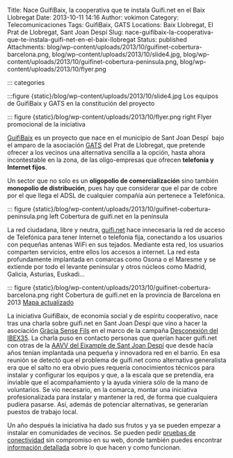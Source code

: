 Title: Nace GuifiBaix, la cooperativa que te instala Guifi.net en el Baix Llobregat
Date: 2013-10-11 14:16
Author: vokimon
Category: Telecomunicaciones
Tags: GuifiBaix, GATS
Locations: Baix Llobregat, El Prat de Llobregat, Sant Joan Despí
Slug: nace-guifibaix-la-cooperativa-que-te-instala-guifi-net-en-el-baix-llobregat
Status: published
Attachments: blog/wp-content/uploads/2013/10/guifinet-cobertura-barcelona.png, blog/wp-content/uploads/2013/10/slide4.jpg, blog/wp-content/uploads/2013/10/guifinet-cobertura-peninsula.png, blog/wp-content/uploads/2013/10/flyer.png

::: categories

:::figure {static}/blog/wp-content/uploads/2013/10/slide4.jpg
	Los equipos de GuifiBaix y GATS en la constitución del proyecto

::: figure {static}/blog/wp-content/uploads/2013/10/flyer.png right
	Flyer promocional de la iniciativa


<!-- PELICAN_BEGIN_SUMMARY -->
[GuifiBaix](http://guifibaix.coop) es un proyecto que nace en el municipio de Sant Joan Despí  bajo el amparo de la asociación [GATS](http://gats.cat) del Prat de Llobregat, que pretende ofrecer a los vecinos una alternativa sencilla a la opción, hasta ahora incontestable en la zona, de las oligo-empresas que ofrecen **telefonía y Internet fijos**.
<!-- PELICAN_END_SUMMARY -->
Un sector que no solo es un **oligopolio de comercialización** sino también **monopolio de distribución**, pues hay que considerar que el par de cobre por el que llega el ADSL de cualquier compañía aún pertenece a Telefónica.


::: figure {static}/blog/wp-content/uploads/2013/10/guifinet-cobertura-peninsula.png left
	Cobertura de guifi.net en la península

La red ciudadana, libre y neutra, [guifi.net](http://guifi.net) hace innecesaria la red de acceso de Telefónica para tener Internet o telefonia fija, conectando a los usuarios con pequeñas antenas WiFi en sus tejados. Mediante esta red, los usuarios comparten servicios, entre ellos los accesos a internet. La red esta profundamente implantada en comarcas como Osona o el Maresme y se extiende por todo el levante peninsular y otros núcleos como Madrid, Galicia, Asturias, Euskadi...

::: figure {static}/blog/wp-content/uploads/2013/10/guifinet-cobertura-barcelona.png right
	Cobertura de guifi.net en la provincia de Barcelona en 2013
	[Mapa actualizado](http://guifi.net/maps)

La iniciativa GuifiBaix, de economía social y de espíritu cooperativo, nace tras una charla sobre guifi.net en Sant Joan Despí que vino a hacer la asociación [Gràcia Sense Fils](http://graciasensefils.net) en el marco de la campaña [Desconexión del IBEX35](http://desconexionibex35.org). La charla puso en contacto personas que querían hacer guifi.net con otras de la [AAVV del Eixample de Sant Joan Despí](http://www.avveixample.despientitats.cat/) que desde hacía años tenían implantada una pequeña y innovadora red en el barrio. En esa reunión se detectó que el problema de guifi.net como alternativa generalista era que el salto no era obvio pues requería conocimientos técnicos para instalar y configurar los equipos y que, a la escala que se pretendía, era inviable que el acompañamiento y la ayuda viniera sólo de la mano de voluntarios. Se vio necesario, en la comarca, montar una iniciativa profesionalizada para instalar y mantener la red, de forma que cualquiera pudiera pasarse. Así, además de potenciar alternativas, se generarían puestos de trabajo local.

Un año después la iniciativa ha dado sus frutos y ya se pueden empezar a instalar en comunidades de vecinos. Se pueden pedir [pruebas de conectividad](http://guifibaix.coop/contacte.html) sin compromiso en su web, donde también puedes encontrar [información detallada](http://guifibaix.coop/pmf.html) sobre lo que hacen y como funcionan.


